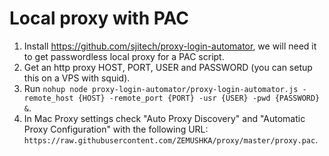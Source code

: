 # Local proxy with PAC

1. Install https://github.com/sjitech/proxy-login-automator, we will need it to get passwordless local proxy for a PAC script.
2. Get an http proxy HOST, PORT, USER and PASSWORD (you can setup this on a VPS with squid).
3. Run `nohup node proxy-login-automator/proxy-login-automator.js -remote_host {HOST} -remote_port {PORT} -usr {USER} -pwd {PASSWORD} &`.
4. In Mac Proxy settings check "Auto Proxy Discovery" and "Automatic Proxy Configuration" with the following URL: `https://raw.githubusercontent.com/ZEMUSHKA/proxy/master/proxy.pac`.
